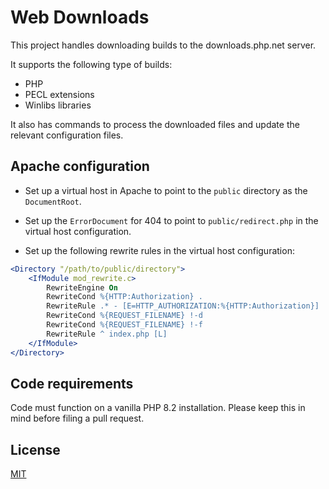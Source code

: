 # Web Downloads

This project handles downloading builds to the downloads.php.net server.

It supports the following type of builds:

- PHP
- PECL extensions
- Winlibs libraries

It also has commands to process the downloaded files and update the relevant configuration files.

## Apache configuration

- Set up a virtual host in Apache to point to the `public` directory as the `DocumentRoot`.

- Set up the `ErrorDocument` for 404 to point to `public/redirect.php` in the virtual host configuration.

- Set up the following rewrite rules in the virtual host configuration:

```apache
<Directory "/path/to/public/directory">
    <IfModule mod_rewrite.c>
        RewriteEngine On
        RewriteCond %{HTTP:Authorization} .
        RewriteRule .* - [E=HTTP_AUTHORIZATION:%{HTTP:Authorization}]
        RewriteCond %{REQUEST_FILENAME} !-d
        RewriteCond %{REQUEST_FILENAME} !-f
        RewriteRule ^ index.php [L]
    </IfModule>
</Directory>
```

## Code requirements

Code must function on a vanilla PHP 8.2 installation.
Please keep this in mind before filing a pull request.

## License

[MIT](LICENSE)
